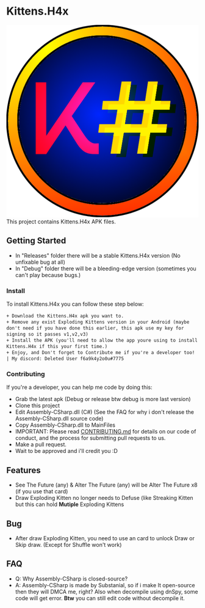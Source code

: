 # Kittens.H4x
![Icon](https://github.com/teppyboy/Kittens.H4x/blob/master/Logo.png)
This project contains Kittens.H4x APK files.

## Getting Started

+ In "Releases" folder there will be a stable Kittens.H4x version (No unfixable bug at all)
+ In "Debug" folder there will be a bleeding-edge version (sometimes you can't play because bugs.)

### Install

To install Kittens.H4x you can follow these step below:

```
+ Download the Kittens.H4x apk you want to.
+ Remove any exist Exploding Kittens version in your Android (maybe don't need if you have done this earlier, this apk use my key for signing so it passes v1,v2,v3)
+ Install the APK (you'll need to allow the app youre using to install Kittens.H4x if this your first time.)
+ Enjoy, and Don't forget to Contribute me if you're a developer too! | My discord: Deleted User f6a9k4y2o0u#7775 
```

### Contributing

If you're a developer, you can help me code by doing this:

+ Grab the latest apk (Debug or release btw debug is more last version)
+ Clone this project
+ Edit Assembly-CSharp.dll (C#) (See the FAQ for why i don't release the Assembly-CSharp.dll source code)
+ Copy Assembly-CSharp.dll to MainFiles
+ IMPORTANT: Please read [CONTRIBUTING.md](https://github.com/teppyboy/Kittens.H4x/blob/master/CONTRIBUTING.md) for details on our code of conduct, and the process for submitting pull requests to us.
+ Make a pull request.
+ Wait to be approved and i'll credit you :D

## Features
+ See The Future (any) & Alter The Future (any) will be Alter The Future x8 (if you use that card)
+ Draw Exploding Kitten no longer needs to Defuse (like Streaking Kitten but this can hold **Mutiple** Exploding Kittens
## Bug
+ After draw Exploding Kitten, you need to use an card to unlock Draw or Skip draw. (Except for Shuffle won't work)
## FAQ
+ Q: Why Assembly-CSharp is closed-source?
+ A: Assembly-CSharp is made by Substanial, so if i make It open-source then they will DMCA me, right?
   Also when decompile using dnSpy, some code will get error. **Btw** you can still edit code without decompile it.
